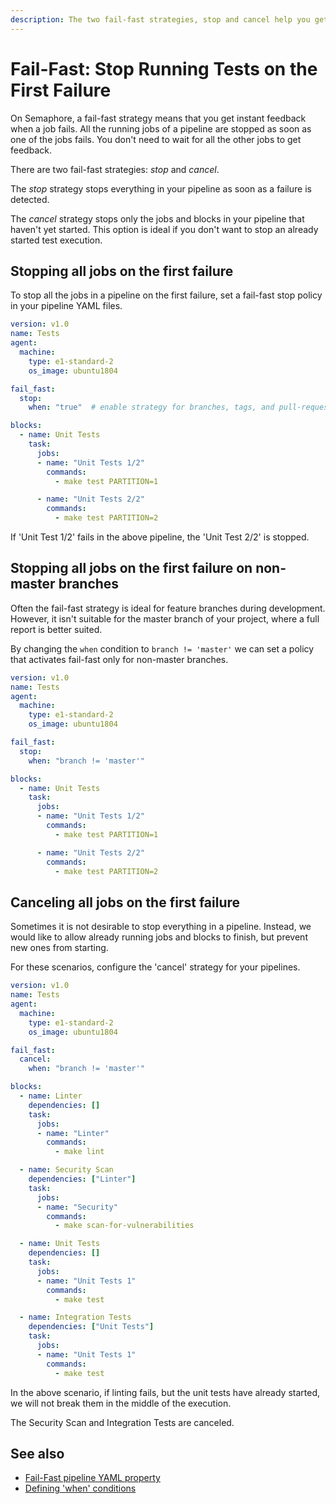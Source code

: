 ```yaml
---
description: The two fail-fast strategies, stop and cancel help you get instant feedback when a job fails. This guide shows you how to achieve that.
---
```


# Fail-Fast: Stop Running Tests on the First Failure

On Semaphore, a fail-fast strategy means that you get instant feedback when a
job fails. All the running jobs of a pipeline are stopped as soon as one of
the jobs fails. You don't need to wait for all the other jobs to get feedback.

There are two fail-fast strategies: *stop* and *cancel*.

The *stop* strategy stops everything in your pipeline as soon as a failure
is detected.

The *cancel* strategy stops only the jobs and blocks in your pipeline that
haven't yet started. This option is ideal if you don't want to stop an already
started test execution.

## Stopping all jobs on the first failure

To stop all the jobs in a pipeline on the first failure, set a fail-fast stop
policy in your pipeline YAML files.

``` yaml
version: v1.0
name: Tests
agent:
  machine:
    type: e1-standard-2
    os_image: ubuntu1804

fail_fast:
  stop:
    when: "true"  # enable strategy for branches, tags, and pull-requests

blocks:
  - name: Unit Tests
    task:
      jobs:
      - name: "Unit Tests 1/2"
        commands:
          - make test PARTITION=1

      - name: "Unit Tests 2/2"
        commands:
          - make test PARTITION=2
```

If 'Unit Test 1/2' fails in the above pipeline, the 'Unit Test 2/2' is stopped.

## Stopping all jobs on the first failure on non-master branches

Often the fail-fast strategy is ideal for feature branches during development.
However, it isn't suitable for the master branch of your project, where a full
report is better suited.

By changing the `when` condition to `branch != 'master'` we can set a policy
that activates fail-fast only for non-master branches.

``` yaml
version: v1.0
name: Tests
agent:
  machine:
    type: e1-standard-2
    os_image: ubuntu1804

fail_fast:
  stop:
    when: "branch != 'master'"

blocks:
  - name: Unit Tests
    task:
      jobs:
      - name: "Unit Tests 1/2"
        commands:
          - make test PARTITION=1

      - name: "Unit Tests 2/2"
        commands:
          - make test PARTITION=2
```

## Canceling all jobs on the first failure

Sometimes it is not desirable to stop everything in a pipeline. Instead, we
would like to allow already running jobs and blocks to finish, but prevent new
ones from starting.

For these scenarios, configure the 'cancel' strategy for your pipelines.

``` yaml
version: v1.0
name: Tests
agent:
  machine:
    type: e1-standard-2
    os_image: ubuntu1804

fail_fast:
  cancel:
    when: "branch != 'master'"

blocks:
  - name: Linter
    dependencies: []
    task:
      jobs:
      - name: "Linter"
        commands:
          - make lint

  - name: Security Scan
    dependencies: ["Linter"]
    task:
      jobs:
      - name: "Security"
        commands:
          - make scan-for-vulnerabilities

  - name: Unit Tests
    dependencies: []
    task:
      jobs:
      - name: "Unit Tests 1"
        commands:
          - make test

  - name: Integration Tests
    dependencies: ["Unit Tests"]
    task:
      jobs:
      - name: "Unit Tests 1"
        commands:
          - make test
```

In the above scenario, if linting fails, but the unit tests have already started,
we will not break them in the middle of the execution.

The Security Scan and Integration Tests are canceled.

## See also

- [Fail-Fast pipeline YAML property](https://docs.semaphoreci.com/reference/pipeline-yaml-reference/#fail\_fast)
- [Defining 'when' conditions](https://docs.semaphoreci.com/reference/conditions-reference/)
